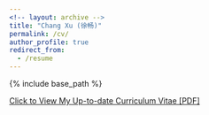 ```yaml
---
<!-- layout: archive -->
title: "Chang Xu (徐畅)"
permalink: /cv/
author_profile: true
redirect_from:
  - /resume
---
```


{% include base_path %}

[Click to View My Up-to-date Curriculum Vitae [PDF]](http://nuaaxc.github.io/files/changxu_cv.pdf)

<!-- <embed src="http://lantaoyu.com/files/lantaoyu_cv.pdf" width="650" height="1800" type='application/pdf'> -->
